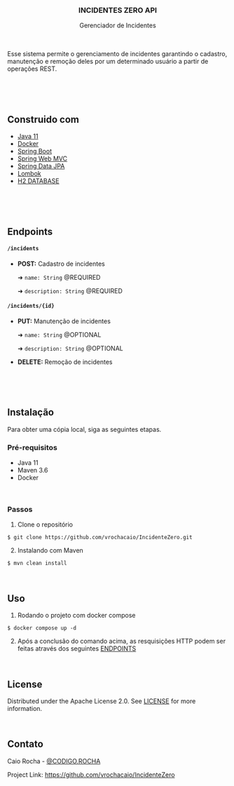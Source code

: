 </br>

### <p align=center>INCIDENTES ZERO API

<p align=center>Gerenciador de Incidentes

</br>
</br>
</br>

Esse sistema permite o gerenciamento de incidentes garantindo o cadastro, manutenção e remoção deles por um determinado
usuário a partir de operações REST.

</br>
</br>
</br>

## Construido com

* [Java 11]()
* [Docker]()
* [Spring Boot]()
* [Spring Web MVC]()
* [Spring Data JPA]()
* [Lombok]()
* [H2 DATABASE]()

</br>
</br>
</br>

## Endpoints

#### ```/incidents```

* **POST:** Cadastro de incidentes

  ➜ ```name: String``` @REQUIRED

  ➜ ```description: String``` @REQUIRED

#### ```/incidents/{id}```

* **PUT:** Manutenção de incidentes

  ➜ ```name: String``` @OPTIONAL

  ➜ ```description: String``` @OPTIONAL


* **DELETE:** Remoção de incidentes

</br>
</br>
</br>

## Instalação
Para obter uma cópia local, siga as seguintes etapas.

### Pré-requisitos

* Java 11
* Maven 3.6
* Docker

</br>

### Passos

1. Clone o repositório

```
$ git clone https://github.com/vrochacaio/IncidenteZero.git
```

2. Instalando com Maven

```
$ mvn clean install
```

</br>

## Uso

1. Rodando o projeto com docker compose
```
$ docker compose up -d
```

2. Após a conclusão do comando acima, as resquisições HTTP podem ser feitas através dos seguintes [ENDPOINTS](https://github.com/vrochacaio/IncidenteZero#endpoints)

</br>

## License
Distributed under the Apache License 2.0. See [LICENSE](https://github.com/vrochacaio/IncidenteZero/blob/main/LICENSE) for more information.

</br>

## Contato
Caio Rocha - [@CODIGO.ROCHA](https://linktr.ee/vrocha.caio)

Project Link: https://github.com/vrochacaio/IncidenteZero
